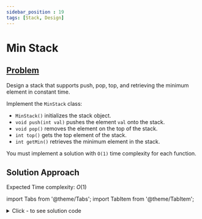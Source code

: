 ```yaml
---
sidebar_position : 19
tags: [Stack, Design]
---
```


# Min Stack

## [Problem](https://leetcode.com/problems/min-stack/)

<p>Design a stack that supports push, pop, top, and retrieving the minimum element in constant time.</p>

<p>Implement the <code>MinStack</code> class:</p>

<ul>
	<li><code>MinStack()</code> initializes the stack object.</li>
	<li><code>void push(int val)</code> pushes the element <code>val</code> onto the stack.</li>
	<li><code>void pop()</code> removes the element on the top of the stack.</li>
	<li><code>int top()</code> gets the top element of the stack.</li>
	<li><code>int getMin()</code> retrieves the minimum element in the stack.</li>
</ul>

<p>You must implement a solution with <code>O(1)</code> time complexity for each function.</p>

## Solution Approach

Expected Time complexity: $O(1)$

import Tabs from '@theme/Tabs';
import TabItem from '@theme/TabItem';

<details><summary>Click - to see solution code</summary>

<Tabs>
<TabItem value="cpp" label="C++">

```cpp
class MinStack {
   private:
    stack<int> s1;
    stack<int> s2;

   public:
    void push(int x) {
        s1.push(x);
        if (s2.empty() || x <= getMin()) s2.push(x);
    }
    void pop() {
        if (s1.top() == getMin()) s2.pop();
        s1.pop();
    }
    int top() { return s1.top(); }
    int getMin() { return s2.top(); }
};

```
</TabItem>
</Tabs>

</details>
